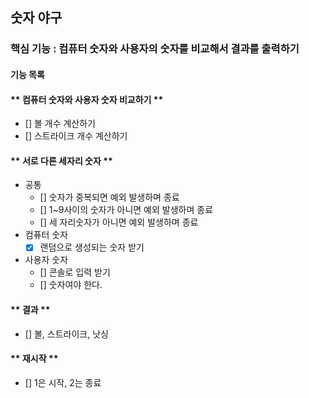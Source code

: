 ## 숫자 야구

### 핵심 기능 : 컴퓨터 숫자와 사용자의 숫자를 비교해서 결과를 출력하기

#### 기능 목록

#### ** 컴퓨터 숫자와 사용자 숫자 비교하기 **

- [] 볼 개수 계산하기
- [] 스트라이크 개수 계산하기

#### ** 서로 다른 세자리 숫자 **

- 공통
    - [] 숫자가 중복되면 예외 발생하며 종료
    - [] 1~9사이의 숫자가 아니면 예외 발생하며 종료
    - [] 세 자리숫자가 아니면 예외 발생하며 종료
- 컴퓨터 숫자
    - [X] 랜덤으로 생성되는 숫자 받기
- 사용자 숫자
    - [] 콘솔로 입력 받기
    - [] 숫자여야 한다.

#### ** 결과 **

- [] 볼, 스트라이크, 낫싱

#### ** 재시작 **

- [] 1은 시작, 2는 종료